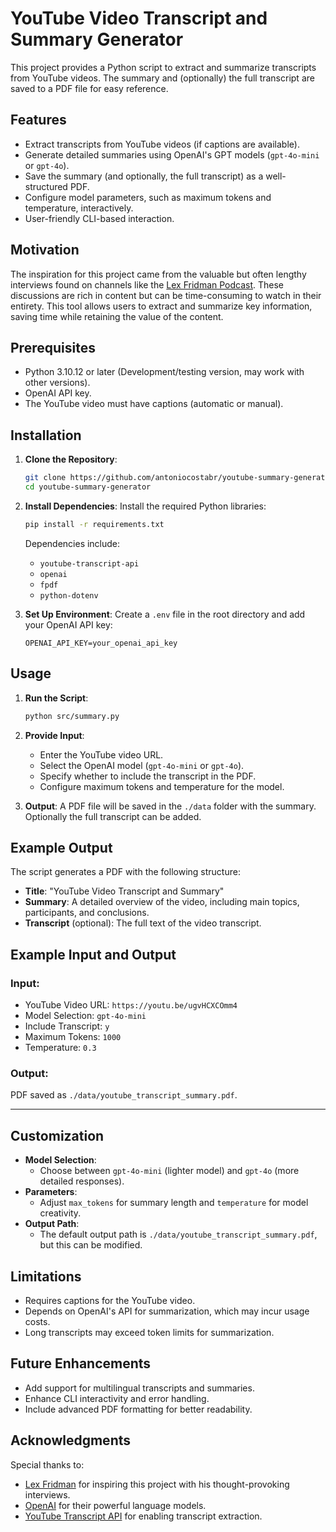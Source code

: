 
# YouTube Video Transcript and Summary Generator

This project provides a Python script to extract and summarize transcripts from YouTube videos. The summary and (optionally) the full transcript are saved to a PDF file for easy reference.

## Features

- Extract transcripts from YouTube videos (if captions are available).
- Generate detailed summaries using OpenAI's GPT models (`gpt-4o-mini` or `gpt-4o`).
- Save the summary (and optionally, the full transcript) as a well-structured PDF.
- Configure model parameters, such as maximum tokens and temperature, interactively.
- User-friendly CLI-based interaction.

## Motivation

The inspiration for this project came from the valuable but often lengthy interviews found on channels like the [Lex Fridman Podcast](https://www.youtube.com/c/LexFridman). These discussions are rich in content but can be time-consuming to watch in their entirety. This tool allows users to extract and summarize key information, saving time while retaining the value of the content.

## Prerequisites

- Python 3.10.12 or later (Development/testing version, may work with other versions).
- OpenAI API key.
- The YouTube video must have captions (automatic or manual).

## Installation

1. **Clone the Repository**:
   ```bash
   git clone https://github.com/antoniocostabr/youtube-summary-generator.git
   cd youtube-summary-generator
   ```

2. **Install Dependencies**:
   Install the required Python libraries:
   ```bash
   pip install -r requirements.txt
   ```

   Dependencies include:
   - `youtube-transcript-api`
   - `openai`
   - `fpdf`
   - `python-dotenv`

3. **Set Up Environment**:
   Create a `.env` file in the root directory and add your OpenAI API key:
   ```plaintext
   OPENAI_API_KEY=your_openai_api_key
   ```

## Usage

1. **Run the Script**:
   ```bash
   python src/summary.py
   ```

2. **Provide Input**:
   - Enter the YouTube video URL.
   - Select the OpenAI model (`gpt-4o-mini` or `gpt-4o`).
   - Specify whether to include the transcript in the PDF.
   - Configure maximum tokens and temperature for the model.

3. **Output**:
   A PDF file will be saved in the `./data` folder with the summary. Optionally the full transcript can be added.

## Example Output

The script generates a PDF with the following structure:
- **Title**: "YouTube Video Transcript and Summary"
- **Summary**: A detailed overview of the video, including main topics, participants, and conclusions.
- **Transcript** (optional): The full text of the video transcript.

## Example Input and Output

### Input:
- YouTube Video URL: `https://youtu.be/ugvHCXCOmm4`
- Model Selection: `gpt-4o-mini`
- Include Transcript: `y`
- Maximum Tokens: `1000`
- Temperature: `0.3`

### Output:
PDF saved as `./data/youtube_transcript_summary.pdf`.

---

## Customization

- **Model Selection**:
  - Choose between `gpt-4o-mini` (lighter model) and `gpt-4o` (more detailed responses).
- **Parameters**:
  - Adjust `max_tokens` for summary length and `temperature` for model creativity.
- **Output Path**:
  - The default output path is `./data/youtube_transcript_summary.pdf`, but this can be modified.

## Limitations

- Requires captions for the YouTube video.
- Depends on OpenAI's API for summarization, which may incur usage costs.
- Long transcripts may exceed token limits for summarization.

## Future Enhancements

- Add support for multilingual transcripts and summaries.
- Enhance CLI interactivity and error handling.
- Include advanced PDF formatting for better readability.

## Acknowledgments

Special thanks to:
- [Lex Fridman](https://www.youtube.com/c/LexFridman) for inspiring this project with his thought-provoking interviews.
- [OpenAI](https://openai.com/) for their powerful language models.
- [YouTube Transcript API](https://pypi.org/project/youtube-transcript-api/) for enabling transcript extraction.
